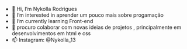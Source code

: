 - 👋 Hi, I’m Nykolla Rodrigues
- 👀 I’m interested in  aprender um pouco mais sobre progamação
- 🌱 I’m currently learning Front-end
- 💞️  procuro colaborar com novas ideias de projetos , principalmente em desenvolvimentos em html e css
- 📫 Instagram: @Nykolla_13

<!---
ME chamo Nykolla e atualmente estou estudando progamção, espero criar projetos que possam inspirar vocês assim como
seus projetos me inspiram. Desenvolvedor Front-end
--->
